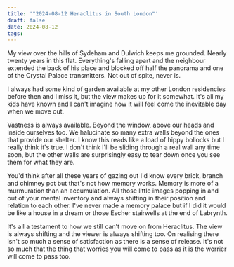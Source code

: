 ```yaml
---
title: '"2024-08-12 Heraclitus in South London"'
draft: false
date: 2024-08-12
tags:
---
```



My view over the hills of Sydeham and Dulwich keeps me grounded. Nearly twenty years in this flat. Everything's falling apart and the neighbour extended the back of his place and blocked off half the panorama and one of the Crystal Palace transmitters. Not out of spite, never is. 

I always had some kind of garden available at my other London residencies before then and I miss it, but the view makes up for it somewhat. It's all my kids have known and I can't imagine how it will feel come the inevitable day when we move out. 

Vastness is always available. Beyond the window, above our heads and inside ourselves too. We halucinate so many extra walls beyond the ones that provide our shelter. I know this reads like a load of hippy bollocks but I really think it's true. I don't think I'll be sliding through a real wall any time soon, but the other walls are surprisingly easy to tear down once you see them for what they are. 

You'd think after all these years of gazing out I'd know every brick, branch and chimney pot but that's not how memory works. Memory is more of a murmuration than an accumulation. All those little images popping in and out of your mental inventory and always shifting in their position and relation to each other. I've never made a memory palace but if I did it would be like a house in a dream or those Escher stairwells at the end of Labrynth. 

It's all a testament to how we still can't move on from Heraclitus. The view is always shifting and the viewer is always shifting too. On realising there isn't so much a sense of satisfaction as there is a sense of release. It's not so much that the thing that worries you will come to pass as it is the worrier will come to pass too. 